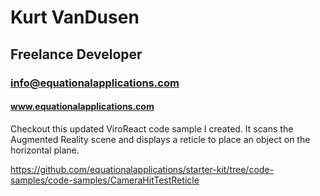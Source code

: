 # Kurt VanDusen
## Freelance Developer

### info@equationalapplications.com
#### www.equationalapplications.com

Checkout this updated ViroReact code sample I created. It scans the Augmented Reality scene and displays a reticle to place an object on the horizontal plane.

https://github.com/equationalapplications/starter-kit/tree/code-samples/code-samples/CameraHitTestReticle
